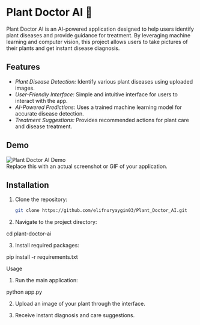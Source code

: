 # Plant Doctor AI 🌱

Plant Doctor AI is an AI-powered application designed to help users identify plant diseases and provide guidance for treatment. By leveraging machine learning and computer vision, this project allows users to take pictures of their plants and get instant disease diagnosis.

## Features

- *Plant Disease Detection:* Identify various plant diseases using uploaded images.
- *User-Friendly Interface:* Simple and intuitive interface for users to interact with the app.
- *AI-Powered Predictions:* Uses a trained machine learning model for accurate disease detection.
- *Treatment Suggestions:* Provides recommended actions for plant care and disease treatment.

## Demo

![Plant Doctor AI Demo](demo_image.png)  
Replace this with an actual screenshot or GIF of your application.

## Installation

1. Clone the repository:
   ```bash
   git clone https://github.com/elifnuryaygin03/Plant_Doctor_AI.git 

2. Navigate to the project directory:

cd plant-doctor-ai


3. Install required packages:

pip install -r requirements.txt



Usage

1. Run the main application:

python app.py


2. Upload an image of your plant through the interface.


3. Receive instant diagnosis and care suggestions.

